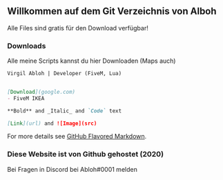 ## Willkommen auf dem Git Verzeichnis von Alboh

Alle Files sind gratis für den Download verfügbar!

### Downloads

Alle meine Scripts kannst du hier Downloaden (Maps auch)

```markdown
Virgil Abloh | Developer (FiveM, Lua)


[Download](google.com) 
- FiveM IKEA

**Bold** and _Italic_ and `Code` text

[Link](url) and ![Image](src)
```

For more details see [GitHub Flavored Markdown](https://guides.github.com/features/mastering-markdown/).

### Diese Website ist von Github gehostet (2020)

Bei Fragen in Discord bei Abloh#0001 melden
